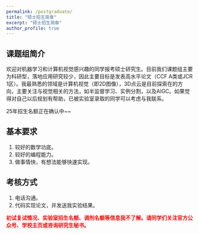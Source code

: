 ```yaml
---
permalink: /postgraduate/
title: "硕士招生简章"
excerpt: "硕士招生简章"
author_profile: true
---
```


## 课题组简介

欢迎对机器学习和计算机视觉感兴趣的同学报考硕士研究生。目前我们课题组主要为科研型，落地应用研究较少，因此主要目标是发表高水平论文（CCF A类或JCR 1区）。我最熟悉的领域是计算机视觉（即2D图像），3D点云是目前探索在的方向，主要关注与视觉相关的方法，如半监督学习、实例分割，以及AIGC。如果觉得对自己以后规划有帮助，已被实验室录取的同学可以考虑与我联系。

25年招生名额正在确认中~~


## 基本要求
1. 较好的数学功底。
2. 较好的编程能力。
3. 做事情快，有想法能够快速实现。

## 考核方式

1. 电话沟通。
2. 代码实现论文，并发送我实验结果。

<span style="color:red">**初试复试情况、实验室招生名额、调剂名额等信息我不了解。请同学们关注官方公众号、学校主页或咨询研究生秘书。**</span>

